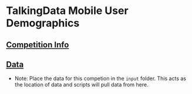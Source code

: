 # TalkingData Mobile User Demographics

## [Competition Info](https://www.kaggle.com/c/talkingdata-mobile-user-demographics)
 
## [Data](https://www.kaggle.com/c/talkingdata-mobile-user-demographics/data)
  - Note: Place the data for this competion in the `input` folder. This acts as the location of data and scripts will pull data from here. 


